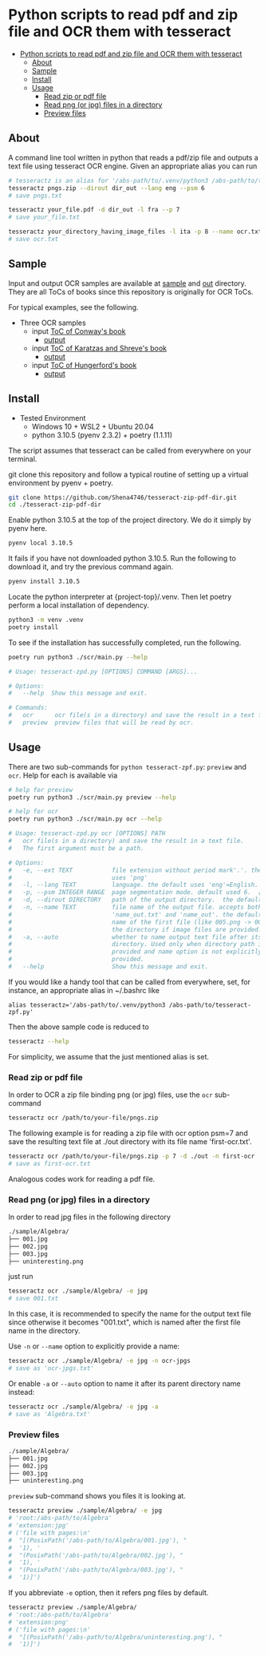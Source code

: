 # Python scripts to read pdf and zip file and OCR them with tesseract

- [Python scripts to read pdf and zip file and OCR them with tesseract](#python-scripts-to-read-pdf-and-zip-file-and-ocr-them-with-tesseract)
    - [About](#about)
    - [Sample](#sample)
    - [Install](#install)
    - [Usage](#usage)
        - [Read zip or pdf file](#read-zip-or-pdf-file)
        - [Read png (or jpg) files in a directory](#read-png-or-jpg-files-in-a-directory)
        - [Preview files](#preview-files)

## About

A command line tool written in python that reads a pdf/zip file and outputs a text file using tesseract OCR engine. Given an appropriate alias you can run

```bash
# tesseractz is an alias for '/abs-path/to/.venv/python3 /abs-path/to/tesseract-zpf.py'
tesseractz pngs.zip --dirout dir_out --lang eng --psm 6
# save pngs.txt

tesseractz your_file.pdf -d dir_out -l fra --p 7
# save your_file.txt

tesseractz your_directory_having_image_files -l ita -p 8 --name ocr.txt
# save ocr.txt
```

## Sample

Input and output OCR samples are available at [sample](/sample/) and [out](/out/) directory. They are all ToCs of books since this repository is originally for OCR ToCs.

For typical examples, see the following.

- Three OCR samples
  - input [ToC of Conway's book](/sample/FA/)
    - [output](/out/FA.txt)
  - input [ToC of Karatzas and Shreve's book](/sample/BMSC.pdf)
    - [output](/out/BMSC.txt)
  - input [ToC of Hungerford's book](/sample/Algebra/)
    - [output](/out/Algebra.txt)

## Install

- Tested Environment
  - Windows 10 + WSL2 + Ubuntu 20.04
  - python 3.10.5 (pyenv 2.3.2) + poetry (1.1.11)

The script assumes that tesseract can be called from everywhere on your terminal.

git clone this repository and follow a typical routine of setting up a virtual environment by pyenv + poetry.

```bash
git clone https://github.com/Shena4746/tesseract-zip-pdf-dir.git
cd ./tesseract-zip-pdf-dir
```

Enable python 3.10.5 at the top of the project directory. We do it simply by pyenv here.

```bash
pyenv local 3.10.5
```

It fails if you have not downloaded python 3.10.5. Run the following to download it, and try the previous command again.

```bash
pyenv install 3.10.5
```

Locate the python interpreter at {project-top}/.venv. Then let poetry perform a local installation of dependency.

```bash
python3 -m venv .venv
poetry install
```

To see if the installation has successfully completed, run the following.

```bash
poetry run python3 ./scr/main.py --help

# Usage: tesseract-zpd.py [OPTIONS] COMMAND [ARGS]...

# Options:
#   --help  Show this message and exit.

# Commands:
#   ocr      ocr file(s in a directory) and save the result in a text file.
#   preview  preview files that will be read by ocr.
```

## Usage

There are two sub-commands for `python tesseract-zpf.py`: `preview` and `ocr`.
Help for each is available via

```bash
# help for preview
poetry run python3 ./scr/main.py preview --help

# help for ocr
poetry run python3 ./scr/main.py ocr --help

# Usage: tesseract-zpd.py ocr [OPTIONS] PATH
#   ocr file(s in a directory) and save the result in a text file.
#   The first argument must be a path.

# Options:
#   -e, --ext TEXT           file extension without period mark'.'. the default
#                            uses 'png'
#   -l, --lang TEXT          language. the default uses 'eng'=English.
#   -p, --psm INTEGER RANGE  page segmentation mode. default used 6.  [3<=x<=13]
#   -d, --dirout DIRECTORY   path of the output directory.  the default uses the same directory input as the argument.
#   -n, --name TEXT          file name of the output file. accepts both formats
#                            'name_out.txt' and 'name_out'. the default uses the file name if input is single zip or pdf, and the
#                            name of the first file (like 005.png -> 005.txt) in
#                            the directory if image files are provided.
#   -a, --auto               whether to name output text file after its parent
#                            directory. Used only when directory path is
#                            provided and name option is not explicitly
#                            provided.
#   --help                   Show this message and exit.
```

If you would like a handy tool that can be called from everywhere, set, for instance, an appropriate alias in ~/.bashrc like

```
alias tesseractz='/abs-path/to/.venv/python3 /abs-path/to/tesseract-zpf.py'
```

Then the above sample code is reduced to

```bash
tesseractz --help
```

For simplicity, we assume that the just mentioned alias is set.

### Read zip or pdf file

In order to OCR a zip file binding png (or jpg) files, use the `ocr` sub-command

```bash
tesseractz ocr /path/to/your-file/pngs.zip
```

The following example is for reading a zip file with ocr option psm=7 and save the resulting text file at ./out directory with its file name 'first-ocr.txt'.

```bash
tesseractz ocr /path/to/your-file/pngs.zip -p 7 -d ./out -n first-ocr
# save as first-ocr.txt
```

Analogous codes work for reading a pdf file.

### Read png (or jpg) files in a directory

In order to read jpg files in the following directory

```txt
./sample/Algebra/
├── 001.jpg
├── 002.jpg
├── 003.jpg
├── uninteresting.png
```

just run

```bash
tesseractz ocr ./sample/Algebra/ -e jpg
# save 001.txt
```

In this case, it is recommended to specify the name for the output text file since otherwise it becomes "001.txt", which is named after the first file name in the directory.

Use `-n` or `--name` option to explicitly provide a name:

```bash
tesseractz ocr ./sample/Algebra/ -e jpg -n ocr-jpgs
# save as 'ocr-jpgs.txt'
```

Or enable `-a` or `--auto` option to name it after its parent directory name instead:

```bash
tesseractz ocr ./sample/Algebra/ -e jpg -a
# save as 'Algebra.txt'
```

### Preview files

```txt
./sample/Algebra/
├── 001.jpg
├── 002.jpg
├── 003.jpg
├── uninteresting.png
```

`preview` sub-command shows you files it is looking at.

```bash
tesseractz preview ./sample/Algebra/ -e jpg
# 'root:/abs-path/to/Algebra'
# 'extension:jpg'
# ('file with pages:\n'
#  "[(PosixPath('/abs-path/to/Algebra/001.jpg'), "
#  '1), '
#  "(PosixPath('/abs-path/to/Algebra/002.jpg'), "
#  '1), '
#  "(PosixPath('/abs-path/to/Algebra/003.jpg'), "
#  '1)]')
```

If you abbreviate `-e` option, then it refers png files by default.

```bash
tesseractz preview ./sample/Algebra/
# 'root:/abs-path/to/Algebra'
# 'extension:png'
# ('file with pages:\n'
#  "[(PosixPath('/abs-path/to/Algebra/uninteresting.png'), "
#  '1)]')
```
